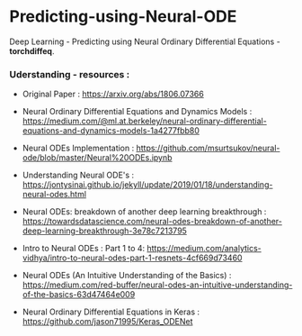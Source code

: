 # Predicting-using-Neural-ODE
Deep Learning - Predicting using Neural Ordinary Differential Equations - **torchdiffeq**.


### Uderstanding - resources :

- Original Paper : https://arxiv.org/abs/1806.07366

- Neural Ordinary Differential Equations and Dynamics Models : https://medium.com/@ml.at.berkeley/neural-ordinary-differential-equations-and-dynamics-models-1a4277fbb80

- Neural ODEs Implementation : https://github.com/msurtsukov/neural-ode/blob/master/Neural%20ODEs.ipynb

- Understanding Neural ODE's : https://jontysinai.github.io/jekyll/update/2019/01/18/understanding-neural-odes.html

- Neural ODEs: breakdown of another deep learning breakthrough : https://towardsdatascience.com/neural-odes-breakdown-of-another-deep-learning-breakthrough-3e78c7213795

- Intro to Neural ODEs : Part 1 to 4: https://medium.com/analytics-vidhya/intro-to-neural-odes-part-1-resnets-4cf669d73460

- Neural ODEs (An Intuitive Understanding of the Basics) : https://medium.com/red-buffer/neural-odes-an-intuitive-understanding-of-the-basics-63d47464e009

- Neural Ordinary Differential Equations in Keras : https://github.com/jason71995/Keras_ODENet
